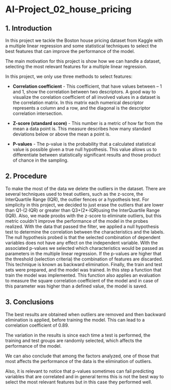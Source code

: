 # AI-Project_02_house_pricing
## 1.	Introduction
In this project we tackle the Boston house pricing dataset from Kaggle with a multiple linear regression and some statistical techniques to select the best features that can improve the performance of the model.

The main motivation for this project is show how we can handle a dataset, selecting the most relevant features for a multiple linear regression.

In this project, we only use three methods to select features:

- **Correlation coefficient** -
    This coefficient, that have values between – 1 and 1, show the correlation between two descriptors. A good way to visualize the corelation coefficient of all involved values in a dataset is the correlation matrix. In this matrix each numerical descriptor represents a column and a row, and the diagonal is the descriptor correlation intersection.
    
- **Z-score (standard score)** -
    This number is a metric of how far from the mean a data point is. This measure describes how many standard deviations below or above the mean a point is. 
    
- **P-values** -
    The p-value is the probability that a calculated statistical value is possible given a true null hypothesis. This value allows us to differentiate between statistically significant results and those product of chance in the sampling. 

## 2.	Procedure
 
To make the most of the data we delete the outliers in the dataset. There are several techniques used to treat outliers, such as the z-score, the InterQuartile Range (IQR), the outlier fences or a hypothesis test. For simplicity in this project, we decided to just erase the outliers that are lower than Q1-(2$\cdot$IQR) or greater than Q3+(2*$\cdot$IQR)using the InterQuartile Range (IQR). 
Also, we made proobs with the z-score to eliminate outliers, but this metric couldn't improve the performance of the model in the probes realized.
With the data that passed the filter, we applied a null hypothesis test to determine the correlation between the characteristics and the labels. The null hypothesis probed is that the selected combination of dependent variables does not have any effect on the independent variable. With the associated p-values we selected which characteristics would be passed as parameters in the multiple linear regression. If the p-values are higher that the threshold (selection criteria) the combination of features are discarded. This technique is known as backward elimination.
Finally, the train and test sets were prepared, and the model was trained. In this step a function that train the model was implemented. This function also applies an evaluation to measure the square correlation coefficient of the model and in case of this parameter was higher than a defined value, the model is saved.

## 3.	Conclusions

The best results are obtained when outliers are removed and then backward elimination is applied, before training the model. This can lead to a correlation coefficient of 0.89.

The variation in the results is since each time a test is performed, the training and test groups are randomly selected, which affects the performance of the model.

We can also conclude that among the factors analyzed, one of those that most affects the performance of the data is the elimination of outliers. 

Also, it is relevant to notice that p-values sometimes can fail predicting variables that are correlated and in general terms this is not the best way to select the most relevant features but in this case they performed well.
